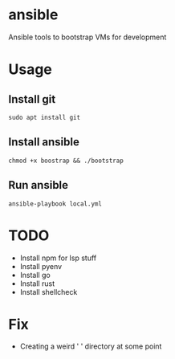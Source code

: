 # ansible
Ansible tools to bootstrap VMs for development

# Usage

## Install git
`sudo apt install git`

## Install ansible
`chmod +x boostrap && ./bootstrap`

## Run ansible
`ansible-playbook local.yml`

# TODO
- Install npm for lsp stuff
- Install pyenv
- Install go
- Install rust
- Install shellcheck

# Fix
- Creating a weird ' ' directory at some point

